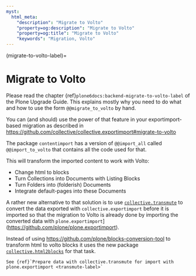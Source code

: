 ```yaml
---
myst:
  html_meta:
    "description": "Migrate to Volto"
    "property=og:description": "Migrate to Volto"
    "property=og:title": "Migrate to Volto"
    "keywords": "Migration, Volto"
---
```


(migrate-to-volto-label)=

# Migrate to Volto

Please read the chapter {ref}`plone6docs:backend-migrate-to-volto-label` of the Plone Upgrade Guide. This explains mostly why you need to do what and how to use the form `@@migrate_to_volto` by hand.

You can (and should) use the power of that feature in your exportimport-based migration as described in https://github.com/collective/collective.exportimport#migrate-to-volto

The package `contentimport` has a version of `@@import_all` called `@@import_to_volto` that contains all the code used for that.

This will transform the imported content to work with Volto:

* Change html to blocks
* Turn Collections into Documents with Listing Blocks
* Turn Folders into (folderish) Documents
* Integrate default-pages into these Documents

A rather new alternative to that solution is to use [`collective.transmute`](https://github.com/collective/collective.transmute) to convert the data exported with `collective.exportimport` before it is imported so that the migration to Volto is already done by importing the converted data with `plone.exportimport`](https://github.com/plone/plone.exportimport).

Instead of using https://github.com/plone/blocks-conversion-tool to transform html to volto blocks it uses the new package [`collective.html2blocks`](https://collective.github.io/collective.html2blocks/) for that task.

```{seealso}
See {ref}`Prepare data with collective.transmute for import with plone.exportimport <transmute-label>`
```
